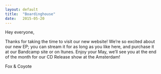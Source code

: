 ```yaml
---
layout: default
title:  "Boardinghouse"
date:   2015-05-20
---
```


Hey everyone,

Thanks for taking the time to visit our new website! We’re so excited about our new EP; you can stream it for as long as you like here, and purchase it at our Bandcamp site or on Itunes. Enjoy your May, we’ll see you at the end of the month for our CD Release show at the Amsterdam!

Fox & Coyote